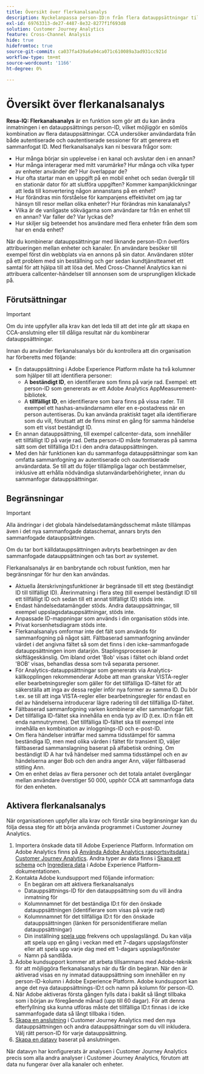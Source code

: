 ```yaml
---
title: Översikt över flerkanalsanalys
description: Nyckelanpassa person-ID:n från flera datauppsättningar till att sammanfoga personer.
exl-id: 69763313-de27-4487-8e32-8277f1f693d8
solution: Customer Journey Analytics
feature: Cross-Channel Analysis
hide: true
hidefromtoc: true
source-git-commit: ca037fa439a6a94ca071c610089a3ad931cc921d
workflow-type: tm+mt
source-wordcount: '1166'
ht-degree: 0%

---
```


# Översikt över flerkanalsanalys

**Resa-IQ: Flerkanalsanalys** är en funktion som gör att du kan ändra inmatningen i en datauppsättnings person-ID, vilket möjliggör en sömlös kombination av flera datauppsättningar. CCA undersöker användardata från både autentiserade och oautentiserade sessioner för att generera ett sammanfogat ID. Med flerkanalsanalys kan ni besvara frågor som:

* Hur många börjar sin upplevelse i en kanal och avslutar den i en annan?
* Hur många interagerar med mitt varumärke? Hur många och vilka typer av enheter använder de? Hur överlappar de?
* Hur ofta startar man en uppgift på en mobil enhet och sedan övergår till en stationär dator för att slutföra uppgiften? Kommer kampanjklickningar att leda till konvertering någon annanstans på en enhet?
* Hur förändras min förståelse för kampanjens effektivitet om jag tar hänsyn till resor mellan olika enheter? Hur förändras min kanalanalys?
* Vilka är de vanligaste sökvägarna som användare tar från en enhet till en annan? Var faller de? Var lyckas de?
* Hur skiljer sig beteendet hos användare med flera enheter från dem som har en enda enhet?

När du kombinerar datauppsättningar med liknande person-ID:n överförs attribueringen mellan enheter och kanaler. En användare besöker till exempel först din webbplats via en annons på sin dator. Användaren stöter på ett problem med sin beställning och ger sedan kundtjänstteamet ett samtal för att hjälpa till att lösa det. Med Cross-Channel Analytics kan ni attribuera callcenter-händelser till annonsen som de ursprungligen klickade på.

## Förutsättningar

>[!IMPORTANT]
>
>Om du inte uppfyller alla krav kan det leda till att det inte går att skapa en CCA-anslutning eller till dåliga resultat när du kombinerar datauppsättningar.

Innan du använder flerkanalsanalys bör du kontrollera att din organisation har förberetts med följande:

* En datauppsättning i Adobe Experience Platform måste ha två kolumner som hjälper till att identifiera personer:
   * A **beständigt ID**, en identifierare som finns på varje rad. Exempel: ett person-ID som genererats av ett Adobe Analytics AppMeasurement-bibliotek.
   * A **tillfälligt ID**, en identifierare som bara finns på vissa rader. Till exempel ett hashas-användarnamn eller en e-postadress när en person autentiseras. Du kan använda praktiskt taget alla identifierare som du vill, förutsatt att de finns minst en gång för samma händelse som ett visst beständigt ID.
* En annan datauppsättning, till exempel callcenter-data, som innehåller ett tillfälligt ID på varje rad. Detta person-ID måste formateras på samma sätt som det tillfälliga ID:t i den andra datauppsättningen.
* Med den här funktionen kan du sammanfoga datauppsättningar som kan omfatta sammanfogning av autentiserade och oautentiserade användardata. Se till att du följer tillämpliga lagar och bestämmelser, inklusive att erhålla nödvändiga slutanvändarbehörigheter, innan du sammanfogar datauppsättningar.

## Begränsningar

>[!IMPORTANT]
>
>Alla ändringar i det globala händelsedatamängdsschemat måste tillämpas även i det nya sammanfogade dataschemat, annars bryts den sammanfogade datauppsättningen.
>
>Om du tar bort källdatauppsättningen avbryts bearbetningen av den sammanfogade datauppsättningen och tas bort av systemet.

Flerkanalsanalys är en banbrytande och robust funktion, men har begränsningar för hur den kan användas.

* Aktuella återskrivningsfunktioner är begränsade till ett steg (beständigt ID till tillfälligt ID). Återinmatning i flera steg (till exempel beständigt ID till ett tillfälligt ID och sedan till ett annat tillfälligt ID) stöds inte.
* Endast händelsedatamängder stöds. Andra datauppsättningar, till exempel uppslagsdatauppsättningar, stöds inte.
* Anpassade ID-mappningar som används i din organisation stöds inte.
* Privat korsenhetsdiagram stöds inte.
* Flerkanalsanalys omformar inte det fält som används för sammanfogning på något sätt. Fältbaserad sammanfogning använder värdet i det angivna fältet så som det finns i den icke-sammanfogade datauppsättningen inom datarjön. Staplingsprocessen är skiftlägeskänslig. Om ibland ordet &#39;Bob&#39; visas i fältet och ibland ordet &#39;BOB&#39; visas, behandlas dessa som två separata personer.
* För Analytics-datauppsättningar som genererats via Analytics-källkopplingen rekommenderar Adobe att man granskar VISTA-regler eller bearbetningsregler som gäller för det tillfälliga ID-fältet för att säkerställa att inga av dessa regler inför nya former av samma ID. Du bör t.ex. se till att inga VISTA-regler eller bearbetningsregler för endast en del av händelserna introducerar lägre radering till det tillfälliga ID-fältet.
* Fältbaserad sammanfogning varken kombinerar eller sammanfogar fält.
* Det tillfälliga ID-fältet ska innehålla en enda typ av ID (t.ex. ID:n från ett enda namnutrymme). Det tillfälliga ID-fältet ska till exempel inte innehålla en kombination av inloggnings-ID och e-post-ID.
* Om flera händelser inträffar med samma tidsstämpel för samma beständiga ID, men med olika värden i fältet för transient ID, väljer fältbaserad sammanslagning baserat på alfabetisk ordning. Om beständigt ID A har två händelser med samma tidsstämpel och en av händelserna anger Bob och den andra anger Ann, väljer fältbaserad stitling Ann.
* Om en enhet delas av flera personer och det totala antalet övergångar mellan användare överstiger 50 000, upphör CCA att sammanfoga data för den enheten.


## Aktivera flerkanalsanalys

När organisationen uppfyller alla krav och förstår sina begränsningar kan du följa dessa steg för att börja använda programmet i Customer Journey Analytics.

1. Importera önskade data till Adobe Experience Platform. Information om Adobe Analytics finns på [Använda Adobe Analytics rapportsvitsdata i Customer Journey Analytics](/help/getting-started/aa-vs-cja/aa-data-in-cja.md). Andra typer av data finns i [Skapa ett schema](https://experienceleague.adobe.com/docs/experience-platform/xdm/tutorials/create-schema-ui.html) och [Ingrediera data](https://experienceleague.adobe.com/docs/experience-platform/ingestion/home.html) i Adobe Experience Platform-dokumentationen.
1. Kontakta Adobe kundsupport med följande information:
   * En begäran om att aktivera flerkanalsanalys
   * Datauppsättnings-ID för den datauppsättning som du vill ändra inmatning för
   * Kolumnnamnet för det beständiga ID:t för den önskade datauppsättningen (identifierare som visas på varje rad)
   * Kolumnnamnet för det tillfälliga ID:t för den önskade datauppsättningen (länken för personidentifierare mellan datauppsättningar)
   * Din inställning [spela upp](replay.md) frekvens och uppslagslängd. Du kan välja att spela upp en gång i veckan med ett 7-dagars uppslagsfönster eller att spela upp varje dag med ett 1-dagars uppslagsfönster
   * Namn på sandlåda.
1. Adobe kundsupport kommer att arbeta tillsammans med Adobe-teknik för att möjliggöra flerkanalsanalys när du får din begäran. När den är aktiverad visas en ny inmatad datauppsättning som innehåller en ny person-ID-kolumn i Adobe Experience Platform. Adobe kundsupport kan ange det nya datauppsättnings-ID:t och namn på kolumn för person-ID.
1. När Adobe aktiveras första gången fylls data i bakåt så långt tillbaka som i början av föregående månad (upp till 60 dagar). För att denna efterfyllning ska kunna utföras måste det tillfälliga ID:t finnas i de icke sammanfogade data så långt tillbaka i tiden.
1. [Skapa en anslutning](/help/connections/create-connection.md) i Customer Journey Analytics med den nya datauppsättningen och andra datauppsättningar som du vill inkludera. Välj rätt person-ID för varje datauppsättning.
1. [Skapa en datavy](/help/data-views/create-dataview.md) baserat på anslutningen.

<!-- To do: Paragraph on backfill once product and marketing determine the best way forward. -->

När datavyn har konfigurerats är analysen i Customer Journey Analytics precis som alla andra analyser i Customer Journey Analytics, förutom att data nu fungerar över alla kanaler och enheter.

